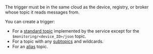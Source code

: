 The trigger must be in the same cloud as the device, registry, or broker whose topic it reads messages from.

You can create a trigger:
* For a [standard topic](../../iot-core/concepts/topic/index.md) implemented by the service except for the `$monitoring/<device_ID>/json` topic.
* For a topic with any [subtopics](../../iot-core/concepts/topic/subtopic.md) and wildcards.
* For an [alias](../../iot-core/concepts/topic/usage.md#aliases) topic.